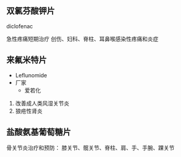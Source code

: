 ## 双氯芬酸钾片
diclofenac

急性疼痛短期治疗
创伤、妇科、脊柱、耳鼻喉感染性疼痛和炎症

## 来氟米特片
* Leflunomide
* 厂家
  * 爱若化

1. 改善成人类风湿关节炎
2. 狼疮性肾炎

## 盐酸氨基葡萄糖片

骨关节炎治疗和预防： 膝关节、髋关节、脊柱、肩、手、手腕、踝关节
